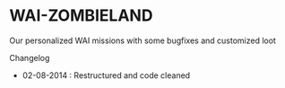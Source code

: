 WAI-ZOMBIELAND
==============

Our personalized WAI missions with some bugfixes and customized loot

Changelog
- 02-08-2014 : Restructured and code cleaned
